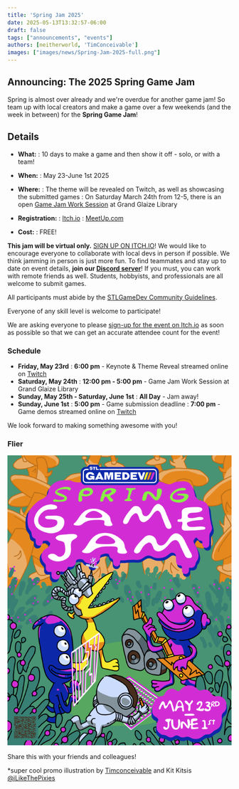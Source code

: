 ```yaml
---
title: 'Spring Jam 2025'
date: 2025-05-13T13:32:57-06:00
draft: false
tags: ["announcements", "events"]
authors: [neitherworld, 'TimConceivable']
images: ["images/news/Spring-Jam-2025-full.png"]
---
```


## Announcing: The 2025 Spring Game Jam

Spring is almost over already and we're overdue for another game jam! So team up with local creators and make a game over a few weekends (and the week in between) for the **Spring Game Jam**!  

## Details

- **What:**
  : 10 days to make a game and then show it off - solo, or with a team!

- **When:**
  : May 23-June 1st 2025

- **Where:**
  : The theme will be revealed on Twitch, as well as showcasing the submitted games
  : On Saturday March 24th from 12-5, there is an open [Game Jam Work Session](https://www.meetup.com/st-louis-game-developers/events/307748696/) at Grand Glaize Library

- **Registration:**
  : [Itch.io](https://itch.io/jam/stlgamedev-spring-jam)
  : [<i class="i fa-brands fa-meetup me-1"></i> MeetUp.com](https://www.meetup.com/st-louis-game-developers/events/307433670/)

- **Cost:**
  : FREE!

**This jam will be virtual only.** [SIGN UP ON ITCH.IO](https://itch.io/jam/stlgamedev-spring-jam)!
We would like to encourage everyone to collaborate with local devs in person if possible. We think jamming in person is just more fun. To find teammates and stay up to date on event details, **join our [Discord server](https://discord.gg/mTMKpre)**! If you must, you can work with remote friends as well. Students, hobbyists, and professionals are all welcome to submit games.

All participants must abide by the [STLGameDev Community Guidelines](https://stlgame.dev/about/#community-guidelines).

Everyone of any skill level is welcome to participate!

<div class="alert alert-warning d-flex flex-row">
<div class="p-1 me-2">
<i class="i fa-sharp-duotone fa-regular fa-triangle-exclamation fa-2x"></i>
</div>
<div class="px-1">We are asking everyone to please <a href="https://itch.io/jam/stlgamedev-spring-jam">sign-up for the event on Itch.io</a> as soon as possible so that we can get an accurate attendee count for the event!</div>
</div>

### Schedule

- **Friday, May 23rd**
  : **6:00 pm** - Keynote & Theme Reveal streamed online on [Twitch](https://www.twitch.tv/STLGameDev)
- **Saturday, May 24th**
  : **12:00 pm - 5:00 pm** - Game Jam Work Session at Grand Glaize Library
- **Sunday, May 25th - Saturday, June 1st**
  : **All Day** - Jam away!
- **Sunday, June 1st**
  : **5:00 pm** - Game submission deadline
  : **7:00 pm** - Game demos streamed online on [Twitch](https://www.twitch.tv/STLGameDev)

We look forward to making something awesome with you!

### Flier

![Spring Game Jam 2025 Flier](images/Spring-Jam-2025-poster.png)

Share this with your friends and colleagues!

*super cool promo illustration by [Timconceivable](https://timconceivable.itch.io/) and Kit Kitsis [@iLikeThePixies](https://linktr.ee/ilikethepixies)

